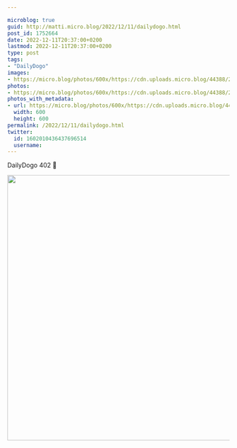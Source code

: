 ```yaml
---

microblog: true
guid: http://matti.micro.blog/2022/12/11/dailydogo.html
post_id: 1752664
date: 2022-12-11T20:37:00+0200
lastmod: 2022-12-11T20:37:00+0200
type: post
tags:
- "DailyDogo"
images:
- https://micro.blog/photos/600x/https://cdn.uploads.micro.blog/44388/2022/6dddb1917f.jpg
photos:
- https://micro.blog/photos/600x/https://cdn.uploads.micro.blog/44388/2022/6dddb1917f.jpg
photos_with_metadata:
- url: https://micro.blog/photos/600x/https://cdn.uploads.micro.blog/44388/2022/6dddb1917f.jpg
  width: 600
  height: 600
permalink: /2022/12/11/dailydogo.html
twitter:
  id: 1602010436437696514
  username:
---
```

DailyDogo 402 🐶

<img src="/media/uploads/2022/6dddb1917f.jpg" width="600" height="600" alt="" />
